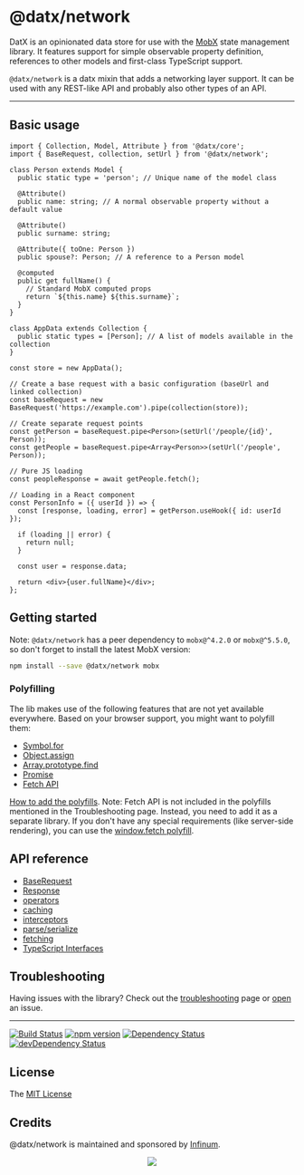 # @datx/network

DatX is an opinionated data store for use with the [MobX](https://mobx.js.org/) state management library. It features support for simple observable property definition, references to other models and first-class TypeScript support.

`@datx/network` is a datx mixin that adds a networking layer support. It can be used with any REST-like API and probably also other types of an API.

---

## Basic usage

```tsx
import { Collection, Model, Attribute } from '@datx/core';
import { BaseRequest, collection, setUrl } from '@datx/network';

class Person extends Model {
  public static type = 'person'; // Unique name of the model class

  @Attribute()
  public name: string; // A normal observable property without a default value

  @Attribute()
  public surname: string;

  @Attribute({ toOne: Person })
  public spouse?: Person; // A reference to a Person model

  @computed
  public get fullName() {
    // Standard MobX computed props
    return `${this.name} ${this.surname}`;
  }
}

class AppData extends Collection {
  public static types = [Person]; // A list of models available in the collection
}

const store = new AppData();

// Create a base request with a basic configuration (baseUrl and linked collection)
const baseRequest = new BaseRequest('https://example.com').pipe(collection(store));

// Create separate request points
const getPerson = baseRequest.pipe<Person>(setUrl('/people/{id}', Person));
const getPeople = baseRequest.pipe<Array<Person>>(setUrl('/people', Person));

// Pure JS loading
const peopleResponse = await getPeople.fetch();

// Loading in a React component
const PersonInfo = ({ userId }) => {
  const [response, loading, error] = getPerson.useHook({ id: userId });

  if (loading || error) {
    return null;
  }

  const user = response.data;

  return <div>{user.fullName}</div>;
};
```

## Getting started

Note: `@datx/network` has a peer dependency to `mobx@^4.2.0` or `mobx@^5.5.0`, so don't forget to install the latest MobX version:

```bash
npm install --save @datx/network mobx
```

### Polyfilling

The lib makes use of the following features that are not yet available everywhere. Based on your browser support, you might want to polyfill them:

- [Symbol.for](https://developer.mozilla.org/en-US/docs/Web/JavaScript/Reference/Global_Objects/Symbol)
- [Object.assign](https://developer.mozilla.org/en-US/docs/Web/JavaScript/Reference/Global_Objects/Object/assign)
- [Array.prototype.find](https://developer.mozilla.org/en-US/docs/Web/JavaScript/Reference/Global_Objects/Array/find)
- [Promise](https://developer.mozilla.org/en-US/docs/Web/JavaScript/Reference/Global_Objects/Promise)
- [Fetch API](https://developer.mozilla.org/en-US/docs/Web/API/Fetch_API)

[How to add the polyfills](https://datx.dev/docs/troubleshooting/known-issues#the-library-doesnt-work-in-internet-explorer-11).
Note: Fetch API is not included in the polyfills mentioned in the Troubleshooting page. Instead, you need to add it as a separate library. If you don't have any special requirements (like server-side rendering), you can use the [window.fetch polyfill](https://github.com/github/fetch#installation).

## API reference

- [BaseRequest](https://datx.dev/docs/network/base-request)
- [Response](https://datx.dev/docs/network/response)
- [operators](https://datx.dev/docs/network/operators)
- [caching](https://datx.dev/docs/network/caching)
- [interceptors](https://datx.dev/docs/network/interceptors)
- [parse/serialize](https://datx.dev/docs/network/parse-serialize)
- [fetching](https://datx.dev/docs/network/fetching)
- [TypeScript Interfaces](https://datx.dev/docs/network/typescript-interfaces)

## Troubleshooting

Having issues with the library? Check out the [troubleshooting](https://datx.dev/docs/troubleshooting/known-issues) page or [open](https://github.com/infinum/datx/issues/new/choose) an issue.

---

[![Build Status](https://travis-ci.org/infinum/datx.svg?branch=master)](https://travis-ci.org/infinum/datx)
[![npm version](https://badge.fury.io/js/@datx/network.svg)](https://badge.fury.io/js/@datx/network)
[![Dependency Status](https://david-dm.org/infinum/datx.svg?path=packages/@datx/network)](https://david-dm.org/infinum/datx?path=packages/@datx/network)
[![devDependency Status](https://david-dm.org/infinum/datx/dev-status.svg?path=packages/@datx/network)](https://david-dm.org/infinum/datx?path=packages/@datx/network#info=devDependencies)

## License

The [MIT License](LICENSE)

## Credits

@datx/network is maintained and sponsored by
[Infinum](https://www.infinum.com).

<p align="center">
  <a href='https://infinum.com'>
    <picture>
        <source srcset="https://assets.infinum.com/brand/logo/static/white.svg" media="(prefers-color-scheme: dark)">
        <img src="https://assets.infinum.com/brand/logo/static/default.svg">
    </picture>
  </a>
</p>
